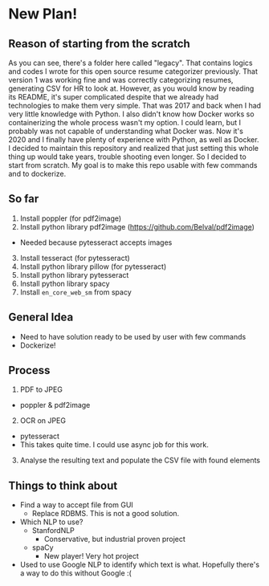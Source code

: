# New Plan!
## Reason of starting from the scratch
As you can see, there's a folder here called "legacy".  That contains logics and codes I wrote for this open source resume categorizer previously.  That version 1 was working fine and was correctly categorizing resumes, generating CSV for HR to look at.  However, as you would know by reading its README, it's super complicated despite that we already had technologies to make them very simple.
That was 2017 and back when I had very little knowledge with Python.  I also didn't know how Docker works so containerizing the whole process wasn't my option.  I could learn, but I probably was not capable of understanding what Docker was.
Now it's 2020 and I finally have plenty of experience with Python, as well as Docker.  I decided to maintain this repository and realized that just setting this whole thing up would take years, trouble shooting even longer.
So I decided to start from scratch.  My goal is to make this repo usable with few commands and to dockerize.

## So far
1. Install poppler (for pdf2image)
2. Install python library pdf2image (https://github.com/Belval/pdf2image)
- Needed because pytesseract accepts images
3. Install tesseract (for pytesseract)
4. Install python library pillow (for pytesseract)
5. Install python library pytesseract
6. Install python library spacy
7. Install `en_core_web_sm` from spacy

## General Idea
- Need to have solution ready to be used by user with few commands
- Dockerize!

## Process
1. PDF to JPEG
- poppler & pdf2image
2. OCR on JPEG
- pytesseract
- This takes quite time.  I could use async job for this work.
3. Analyse the resulting text and populate the CSV file with found elements

## Things to think about
- Find a way to accept file from GUI
  - Replace RDBMS.  This is not a good solution.
- Which NLP to use?
  - StanfordNLP
    - Conservative, but industrial proven project
  - spaCy
    - New player!  Very hot project
- Used to use Google NLP to identify which text is what.  Hopefully there's a way to do this without Google :(
